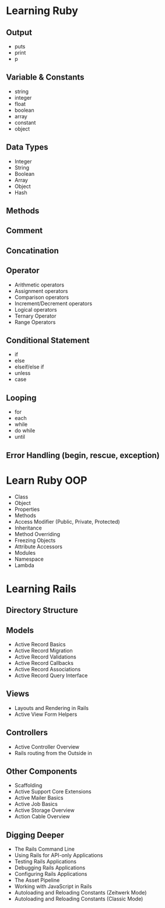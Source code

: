 # Learning Ruby
## Output
 - puts
 - print
 - p

## Variable & Constants
 - string
 - integer
 - float
 - boolean
 - array
 - constant
 - object

## Data Types
 - Integer
 - String
 - Boolean
 - Array
 - Object
 - Hash

## Methods

## Comment

## Concatination

## Operator
 - Arithmetic operators
 - Assignment operators
 - Comparison operators
 - Increment/Decrement operators
 - Logical operators
 - Ternary Operator
 - Range Operators

## Conditional Statement
 - if
 - else
 - elseif/else if
 - unless
 - case

## Looping
 - for
 - each
 - while
 - do while
 - until

## Error Handling (begin, rescue, exception)

# Learn Ruby OOP
 - Class
 - Object
  - Properties
  - Methods
 - Access Modifier (Public, Private, Protected)
 - Inheritance
 - Method Overriding
 - Freezing Objects
 - Attribute Accessors
 - Modules
 - Namespace
 - Lambda

# Learning Rails

## Directory Structure

## Models
 - Active Record Basics
 - Active Record Migration
 - Active Record Validations
 - Active Record Callbacks
 - Active Record Associations
 - Active Record Query Interface
 
## Views
 - Layouts and Rendering in Rails
 - Active View Form Helpers
 
## Controllers
 - Active Controller Overview
 - Rails routing from the Outside in
 
## Other Components
 - Scaffolding
 - Active Support Core Extensions
 - Active Mailer Basics
 - Active Job Basics
 - Active Storage Overview
 - Action Cable Overview

## Digging Deeper
 - The Rails Command Line
 - Using Rails for API-only Applications
 - Testing Rails Applications
 - Debugging Rails Applications
 - Configuring Rails Applications
 - The Asset Pipeline
 - Working with JavaScript in Rails
 - Autoloading and Reloading Constants (Zeitwerk Mode)
 - Autoloading and Reloading Constants (Classic Mode)

